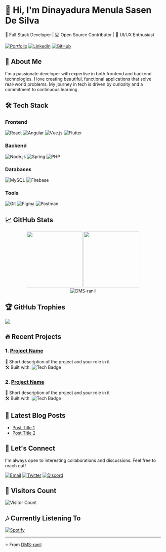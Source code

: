 # 👋 Hi, I'm Dinayadura Menula Sasen De Silva

🚀 Full Stack Developer | 💻 Open Source Contributor | 🎨 UI/UX Enthusiast

[![Portfolio](https://img.shields.io/badge/Portfolio-menula--de--silva.glitch.me-%23000000?style=for-the-badge&logo=firefox&logoColor=#FF7139)](https://menula-de-silva.glitch.me)
[![LinkedIn](https://img.shields.io/badge/LinkedIn-Connect-%230077B5?style=for-the-badge&logo=linkedin&logoColor=white)](https://linkedin.com/in/dinayadura-menula-sasen-de-silva-573810310)
[![GitHub](https://img.shields.io/badge/GitHub-Follow-%23121011?style=for-the-badge&logo=github&logoColor=white)](https://github.com/DMS-ranil)

## 🌟 About Me 
 
I'm a passionate developer with expertise in both frontend and backend technologies. I love creating beautiful, functional applications that solve real-world problems. My journey in tech is driven by curiosity and a commitment to continuous learning.

## 🛠 Tech Stack

### Frontend
![React](https://img.shields.io/badge/React-20232A?style=for-the-badge&logo=react&logoColor=61DAFB)
![Angular](https://img.shields.io/badge/Angular-DD0031?style=for-the-badge&logo=angular&logoColor=white)
![Vue.js](https://img.shields.io/badge/Vue.js-35495E?style=for-the-badge&logo=vuedotjs&logoColor=4FC08D)
![Flutter](https://img.shields.io/badge/Flutter-02569B?style=for-the-badge&logo=Flutter&logoColor=white)

### Backend
![Node.js](https://img.shields.io/badge/Node.js-339933?style=for-the-badge&logo=nodedotjs&logoColor=white)
![Spring](https://img.shields.io/badge/Spring-6DB33F?style=for-the-badge&logo=spring&logoColor=white)
![PHP](https://img.shields.io/badge/PHP-777BB4?style=for-the-badge&logo=php&logoColor=white)

### Databases
![MySQL](https://img.shields.io/badge/MySQL-4479A1?style=for-the-badge&logo=mysql&logoColor=white)
![Firebase](https://img.shields.io/badge/Firebase-039BE5?style=for-the-badge&logo=Firebase&logoColor=white)

### Tools
![Git](https://img.shields.io/badge/Git-F05032?style=for-the-badge&logo=git&logoColor=white)
![Figma](https://img.shields.io/badge/Figma-F24E1E?style=for-the-badge&logo=figma&logoColor=white)
![Postman](https://img.shields.io/badge/Postman-FF6C37?style=for-the-badge&logo=Postman&logoColor=white)

## 📈 GitHub Stats

<div align="center">
  <img height="180em" src="https://github-readme-stats.vercel.app/api?username=DMS-ranil&show_icons=true&theme=dracula&include_all_commits=true&count_private=true"/>
  <img height="180em" src="https://github-readme-stats.vercel.app/api/top-langs/?username=DMS-ranil&layout=compact&langs_count=8&theme=dracula"/>
</div>
 
<div align="center">
  <img src="https://github-readme-streak-stats.herokuapp.com/?user=DMS-ranil&theme=dracula" alt="DMS-ranil" />
</div>

## 🏆 GitHub Trophies

![](https://github-profile-trophy.vercel.app/?username=DMS-ranil&theme=dracula&no-frame=false&no-bg=false&margin-w=4)

## 🔥 Recent Projects

### 1. [Project Name](https://github.com/DMS-ranil/project)
📝 Short description of the project and your role in it  
🛠 Built with: ![Tech Badge](https://img.shields.io/badge/Tech-Name-blue)

### 2. [Project Name](https://github.com/DMS-ranil/project)
📝 Short description of the project and your role in it  
🛠 Built with: ![Tech Badge](https://img.shields.io/badge/Tech-Name-blue)

## 📝 Latest Blog Posts

<!-- BLOG-POST-LIST:START -->
- [Post Title 1](https://example.com)
- [Post Title 2](https://example.com)
<!-- BLOG-POST-LIST:END -->

## 🤝 Let's Connect

I'm always open to interesting collaborations and discussions. Feel free to reach out!

[![Email](https://img.shields.io/badge/Email-Contact%20Me-red?style=for-the-badge&logo=gmail)](mailto:your-email@example.com)
[![Twitter](https://img.shields.io/badge/Twitter-Follow%20Me-%231DA1F2?style=for-the-badge&logo=twitter&logoColor=white)](https://twitter.com/yourhandle)
[![Discord](https://img.shields.io/badge/Discord-Join%20Me-%237289DA?style=for-the-badge&logo=discord&logoColor=white)](https://discord.gg/yourinvite)

## 👀 Visitors Count

![Visitor Count](https://profile-counter.glitch.me/DMS-ranil/count.svg)

## 🎶 Currently Listening To

[![Spotify](https://spotify-readme-dms-ranil.vercel.app/api?theme=dark)](https://open.spotify.com/user/yourusername)

---
 
⭐ From [DMS-ranil](https://github.com/DMS-ranil)
